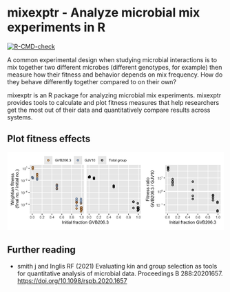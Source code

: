 
<!-- README.md is generated from README.Rmd. Please edit that file -->

# mixexptr - Analyze microbial mix experiments in R

<!-- badges: start -->

[![R-CMD-check](https://github.com/matryoshkev/mixexptr/actions/workflows/R-CMD-check.yaml/badge.svg)](https://github.com/matryoshkev/mixexptr/actions/workflows/R-CMD-check.yaml)
<!-- badges: end -->

A common experimental design when studying microbial interactions is to
mix together two different microbes (different genotypes, for example)
then measure how their fitness and behavior depends on mix frequency.
How do they behave differently together compared to on their own?

mixexptr is an R package for analyzing microbial mix experiments.
mixexptr provides tools to calculate and plot fitness measures that help
researchers get the most out of their data and quantitatively compare
results across systems.

## Plot fitness effects

![Diagnostic plot from mixexptr](./man/figures/README-smith-2010.png)

## Further reading

-   smith j and Inglis RF (2021) Evaluating kin and group selection as
    tools for quantitative analysis of microbial data. Proceedings B
    288:20201657. <https://doi.org/10.1098/rspb.2020.1657>

<!--
## Installation

You can install the development version of mixexptr from [GitHub](https://github.com/) with:

``` r
# install.packages("pak")
# pak::pak("matryoshkev/mixexptr")
```

## Example

This is a basic example which shows you how to solve a common problem:


``` r
# library(mixexptr)
## basic example code
```

What is special about using `README.Rmd` instead of just `README.md`? You can include R chunks like so:


``` r
# summary(cars)
```

You'll still need to render `README.Rmd` regularly, to keep `README.md` up-to-date. `devtools::build_readme()` is handy for this.

You can also embed plots, for example:



In that case, don't forget to commit and push the resulting figure files, so they display on GitHub and CRAN.
-->
